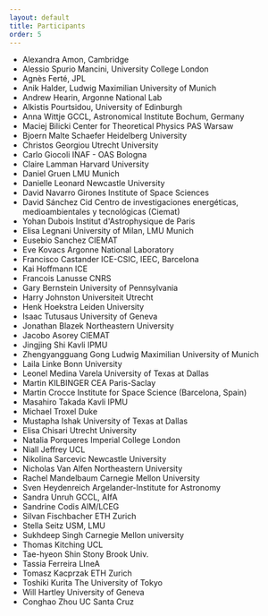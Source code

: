 ```yaml
---
layout: default
title: Participants
order: 5
---
```

- Alexandra Amon, Cambridge 
- Alessio Spurio Mancini, University College London
- Agnès Ferté,	JPL
- Anik Halder, Ludwig Maximilian University of Munich
- Andrew Hearin,	Argonne National Lab
- Alkistis Pourtsidou,	University of Edinburgh
- Anna Wittje	GCCL, Astronomical Institute Bochum, Germany
- Maciej Bilicki	Center for Theoretical Physics PAS Warsaw
- Bjoern Malte Schaefer	Heidelberg University
- Christos Georgiou	Utrecht University
- Carlo Giocoli	INAF - OAS Bologna
- Claire Lamman	Harvard University
- Daniel Gruen	LMU Munich
- Danielle Leonard	Newcastle University
- David Navarro Girones	Institute of Space Sciences
- David Sánchez Cid	Centro de investigaciones energéticas, medioambientales y tecnológicas (Ciemat)
- Yohan Dubois	Institut d'Astrophysique de Paris
- Elisa Legnani	University of Milan, LMU Munich
- Eusebio Sanchez	CIEMAT
- Eve Kovacs	Argonne National Laboratory
- Francisco Castander	ICE-CSIC, IEEC, Barcelona
- Kai Hoffmann	ICE
- Francois Lanusse	CNRS
- Gary Bernstein	University of Pennsylvania
- Harry Johnston	Universiteit Utrecht
- Henk Hoekstra	Leiden University
- Isaac Tutusaus	University of Geneva
- Jonathan Blazek	Northeastern University
- Jacobo Asorey	CIEMAT
- Jingjing Shi 	Kavli IPMU 
- Zhengyangguang Gong	Ludwig Maximilian University of Munich
- Laila Linke	Bonn University
- Leonel Medina Varela	University of Texas at Dallas
- Martin KILBINGER	CEA Paris-Saclay
- Martin Crocce	Institute for Space Science (Barcelona, Spain)
- Masahiro Takada	Kavli IPMU
- Michael Troxel	Duke
- Mustapha Ishak	University of Texas at Dallas
- Elisa Chisari	Utrecht University
- Natalia Porqueres	Imperial College London
- Niall Jeffrey	UCL
- Nikolina Sarcevic	Newcastle University
- Nicholas Van Alfen	Northeastern University
- Rachel Mandelbaum	Carnegie Mellon University
- Sven Heydenreich	Argelander-Institute for Astronomy
- Sandra Unruh	GCCL, AIfA
- Sandrine Codis	AIM/LCEG
- Silvan Fischbacher	ETH Zurich
- Stella Seitz	USM, LMU
- Sukhdeep Singh	Carnegie Mellon university
- Thomas Kitching	UCL
- Tae-hyeon Shin	Stony Brook Univ.
- Tassia Ferreira	LIneA
- Tomasz Kacprzak	ETH Zurich
- Toshiki Kurita	The University of Tokyo
- Will Hartley	University of Geneva
- Conghao Zhou	UC Santa Cruz
